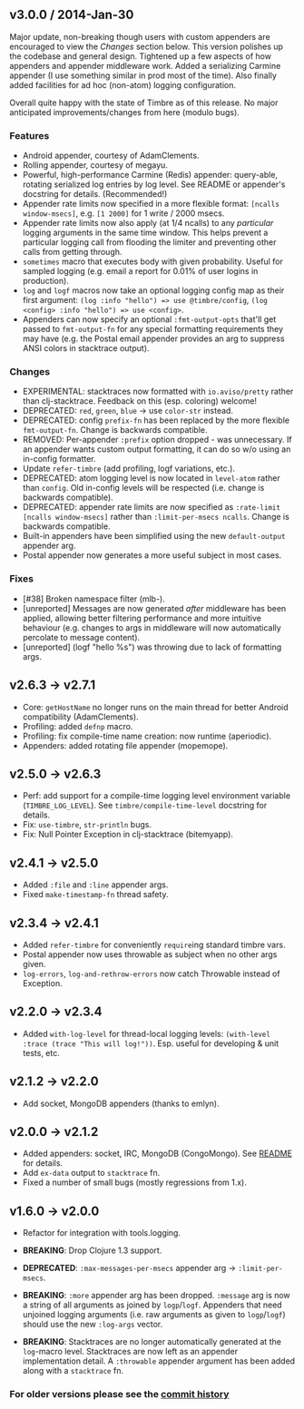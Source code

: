 ## v3.0.0 / 2014-Jan-30

Major update, non-breaking though users with custom appenders are encouraged to view the _Changes_ section below. This version polishes up the codebase and general design. Tightened up a few aspects of how appenders and appender middleware work. Added a serializing Carmine appender (I use something similar in prod most of the time). Also finally added facilities for ad hoc (non-atom) logging configuration.

Overall quite happy with the state of Timbre as of this release. No major anticipated improvements/changes from here (modulo bugs).

### Features
 * Android appender, courtesy of AdamClements.
 * Rolling appender, courtesy of megayu.
 * Powerful, high-performance Carmine (Redis) appender: query-able, rotating serialized log entries by log level. See README or appender's docstring for details. (Recommended!)
 * Appender rate limits now specified in a more flexible format: `[ncalls window-msecs]`, e.g. `[1 2000]` for 1 write / 2000 msecs.
 * Appender rate limits now also apply (at 1/4 ncalls) to any _particular_ logging arguments in the same time window. This helps prevent a particular logging call from flooding the limiter and preventing other calls from getting through.
 * `sometimes` macro that executes body with given probability. Useful for sampled logging (e.g. email a report for 0.01% of user logins in production).
 * `log` and `logf` macros now take an optional logging config map as their first argument: `(log :info "hello") => use @timbre/config`, `(log <config> :info "hello") => use <config>`.
 * Appenders can now specify an optional `:fmt-output-opts` that'll get passed to `fmt-output-fn` for any special formatting requirements they may have (e.g. the Postal email appender provides an arg to suppress ANSI colors in stacktrace output).

### Changes
 * EXPERIMENTAL: stacktraces now formatted with `io.aviso/pretty` rather than clj-stacktrace. Feedback on this (esp. coloring) welcome!
 * DEPRECATED: `red`, `green`, `blue` -> use `color-str` instead.
 * DEPRECATED: config `prefix-fn` has been replaced by the more flexible `fmt-output-fn`. Change is backwards compatible.
 * REMOVED: Per-appender `:prefix` option dropped - was unnecessary. If an appender wants custom output formatting, it can do so w/o using an in-config formatter.
 * Update `refer-timbre` (add profiling, logf variations, etc.).
 * DEPRECATED: atom logging level is now located in `level-atom` rather than `config`. Old in-config levels will be respected (i.e. change is backwards compatible).
 * DEPRECATED: appender rate limits are now specified as `:rate-limit [ncalls window-msecs]` rather than `:limit-per-msecs ncalls`. Change is backwards compatible.
 * Built-in appenders have been simplified using the new `default-output` appender arg.
 * Postal appender now generates a more useful subject in most cases.

### Fixes
 * [#38] Broken namespace filter (mlb-).
 * [unreported] Messages are now generated _after_ middleware has been applied, allowing better filtering performance and more intuitive behaviour (e.g. changes to args in middleware will now automatically percolate to message content).
 * [unreported] (logf <level> "hello %s") was throwing due to lack of formatting args.


## v2.6.3 → v2.7.1
  * Core: `getHostName` no longer runs on the main thread for better Android compatibility (AdamClements).
  * Profiling: added `defnp` macro.
  * Profiling: fix compile-time name creation: now runtime (aperiodic).
  * Appenders: added rotating file appender (mopemope).


## v2.5.0 → v2.6.3
  * Perf: add support for a compile-time logging level environment variable (`TIMBRE_LOG_LEVEL`). See `timbre/compile-time-level` docstring for details.
  * Fix: `use-timbre`, `str-println` bugs.
  * Fix: Null Pointer Exception in clj-stacktrace (bitemyapp).


## v2.4.1 → v2.5.0
  * Added `:file` and `:line` appender args.
  * Fixed `make-timestamp-fn` thread safety.


## v2.3.4 → v2.4.1
  * Added `refer-timbre` for conveniently `require`ing standard timbre vars.
  * Postal appender now uses throwable as subject when no other args given.
  * `log-errors`, `log-and-rethrow-errors` now catch Throwable instead of Exception.


## v2.2.0 → v2.3.4
  * Added `with-log-level` for thread-local logging levels: `(with-level :trace (trace "This will log!"))`. Esp. useful for developing & unit tests, etc.


## v2.1.2 → v2.2.0
  * Add socket, MongoDB appenders (thanks to emlyn).


## v2.0.0 → v2.1.2
  * Added appenders: socket, IRC, MongoDB (CongoMongo). See [README](https://github.com/ptaoussanis/timbre#built-in-appenders) for details.
  * Add `ex-data` output to `stacktrace` fn.
  * Fixed a number of small bugs (mostly regressions from 1.x).


## v1.6.0 → v2.0.0
  * Refactor for integration with tools.logging.
  * **BREAKING**: Drop Clojure 1.3 support.
  * **DEPRECATED**: `:max-messages-per-msecs` appender arg -> `:limit-per-msecs`.

  * **BREAKING**: `:more` appender arg has been dropped. `:message` arg is now a string of all arguments as joined by `logp`/`logf`. Appenders that need unjoined logging arguments (i.e. raw arguments as given to `logp`/`logf`) should use the new `:log-args` vector.

  * **BREAKING**: Stacktraces are no longer automatically generated at the `log`-macro level. Stacktraces are now left as an appender implementation detail. A `:throwable` appender argument has been added along with a `stacktrace` fn.


### For older versions please see the [commit history][]

[commit history]: https://github.com/ptaoussanis/timbre/commits/master
[API docs]: http://ptaoussanis.github.io/timbre
[Taoensso libs]: https://www.taoensso.com/clojure-libraries
